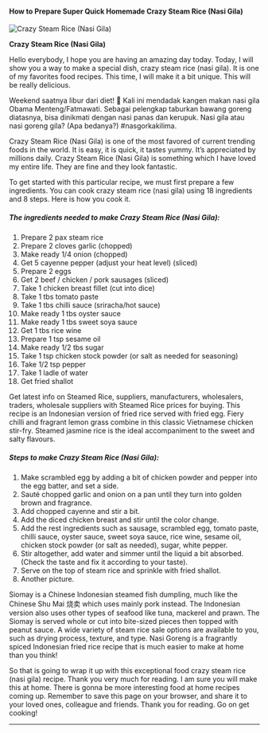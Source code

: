             

#### How to Prepare Super Quick Homemade Crazy Steam Rice (Nasi Gila)

![Crazy Steam Rice (Nasi Gila)](https://img-global.cpcdn.com/recipes/e7d4a65620e77c55/751x532cq70/crazy-steam-rice-nasi-gila-recipe-main-photo.jpg)

**Crazy Steam Rice (Nasi Gila)**

Hello everybody, I hope you are having an amazing day today. Today, I will show you a way to make a special dish, crazy steam rice (nasi gila). It is one of my favorites food recipes. This time, I will make it a bit unique. This will be really delicious.

Weekend saatnya libur dari diet! 🤪 Kali ini mendadak kangen makan nasi gila Obama Menteng/Fatmawati. Sebagai pelengkap taburkan bawang goreng diatasnya, bisa dinikmati dengan nasi panas dan kerupuk. Nasi gila atau nasi goreng gila? (Apa bedanya?) #nasgorkakilima.

Crazy Steam Rice (Nasi Gila) is one of the most favored of current trending foods in the world. It is easy, it is quick, it tastes yummy. It’s appreciated by millions daily. Crazy Steam Rice (Nasi Gila) is something which I have loved my entire life. They are fine and they look fantastic.

To get started with this particular recipe, we must first prepare a few ingredients. You can cook crazy steam rice (nasi gila) using 18 ingredients and 8 steps. Here is how you cook it.

##### The ingredients needed to make Crazy Steam Rice (Nasi Gila):

1.  Prepare 2 pax steam rice
2.  Prepare 2 cloves garlic (chopped)
3.  Make ready 1/4 onion (chopped)
4.  Get 5 cayenne pepper (adjust your heat level) (sliced)
5.  Prepare 2 eggs
6.  Get 2 beef / chicken / pork sausages (sliced)
7.  Take 1 chicken breast fillet (cut into dice)
8.  Take 1 tbs tomato paste
9.  Take 1 tbs chilli sauce (sriracha/hot sauce)
10.  Make ready 1 tbs oyster sauce
11.  Make ready 1 tbs sweet soya sauce
12.  Get 1 tbs rice wine
13.  Prepare 1 tsp sesame oil
14.  Make ready 1/2 tbs sugar
15.  Take 1 tsp chicken stock powder (or salt as needed for seasoning)
16.  Take 1/2 tsp pepper
17.  Take 1 ladle of water
18.  Get fried shallot

Get latest info on Steamed Rice, suppliers, manufacturers, wholesalers, traders, wholesale suppliers with Steamed Rice prices for buying. This recipe is an Indonesian version of fried rice served with fried egg. Fiery chilli and fragrant lemon grass combine in this classic Vietnamese chicken stir-fry. Steamed jasmine rice is the ideal accompaniment to the sweet and salty flavours.

##### Steps to make Crazy Steam Rice (Nasi Gila):

1.  Make scrambled egg by adding a bit of chicken powder and pepper into the egg batter, and set a side.
2.  Sauté chopped garlic and onion on a pan until they turn into golden brown and fragrance.
3.  Add chopped cayenne and stir a bit.
4.  Add the diced chicken breast and stir until the color change.
5.  Add the rest ingredients such as sausage, scrambled egg, tomato paste, chilli sauce, oyster sauce, sweet soya sauce, rice wine, sesame oil, chicken stock powder (or salt as needed), sugar, white pepper.
6.  Stir altogether, add water and simmer until the liquid a bit absorbed. (Check the taste and fix it according to your taste).
7.  Serve on the top of steam rice and sprinkle with fried shallot.
8.  Another picture.

Siomay is a Chinese Indonesian steamed fish dumpling, much like the Chinese Shu Mai 烧卖 which uses mainly pork instead. The Indonesian version also uses other types of seafood like tuna, mackerel and prawn. The Siomay is served whole or cut into bite-sized pieces then topped with peanut sauce. A wide variety of steam rice sale options are available to you, such as drying process, texture, and type. Nasi Goreng is a fragrantly spiced Indonesian fried rice recipe that is much easier to make at home than you think!

So that is going to wrap it up with this exceptional food crazy steam rice (nasi gila) recipe. Thank you very much for reading. I am sure you will make this at home. There is gonna be more interesting food at home recipes coming up. Remember to save this page on your browser, and share it to your loved ones, colleague and friends. Thank you for reading. Go on get cooking!

* * *